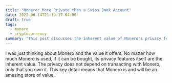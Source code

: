 ```yaml
---
title: "Monero: More Private than a Swiss Bank Account"
date: 2022-06-14T21:19:17-04:00
draft: true
tags:
  - monero
  - cryptocurrency
summary: "This post discusses the inherent value of Monero's privacy features, arguing that this makes it an excellent store of value regardless of its transaction volume. The author suggests that Monero's privacy, which does not depend on transacting but simply on ownership and the ability to be bought, makes it more private than a Swiss bank account."
---
```


I was just thinking about Monero and the value it offers. No matter
how much Monero is used, if it can be bought, its privacy features itself
are the inherent value. The privacy does not depend on transacting with Monero,
only that you own it. This key detail means that Monero is and will be an amazing
store of value.
